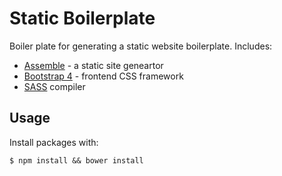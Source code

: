 # Static Boilerplate
Boiler plate for generating a static website boilerplate. Includes: 
 - [Assemble](http://assemble.io/) - a static site geneartor
 - [Bootstrap 4](http://v4-alpha.getbootstrap.com/) - frontend CSS framework
 - [SASS](http://sass-lang.com) compiler

## Usage
Install packages with:

```shell
$ npm install && bower install
```

